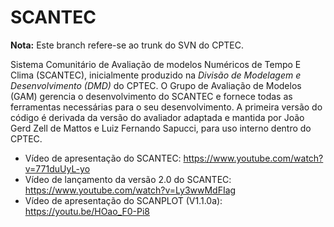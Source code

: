 # SCANTEC

**Nota:** Este branch refere-se ao trunk do SVN do CPTEC.

Sistema Comunitário de Avaliação de modelos Numéricos de Tempo E Clima (SCANTEC), inicialmente produzido na *Divisão de Modelagem e Desenvolvimento (DMD)* do CPTEC. O Grupo de Avaliação de Modelos (GAM) gerencia o desenvolvimento do SCANTEC e fornece todas as ferramentas necessárias para o seu desenvolvimento. A primeira versão do código é derivada da versão do avaliador adaptada e mantida por João Gerd Zell de Mattos e Luiz Fernando Sapucci, para uso interno dentro do CPTEC.

* Vídeo de apresentação do SCANTEC: https://www.youtube.com/watch?v=771duUyL-yo
* Vídeo de lançamento da versão 2.0 do SCANTEC: https://www.youtube.com/watch?v=Ly3wwMdFIag
* Vídeo de apresentação do SCANPLOT (V1.1.0a): https://youtu.be/HOao_F0-Pi8
